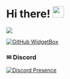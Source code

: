<h1> Hi there! <img src = "https://raw.githubusercontent.com/MartinHeinz/MartinHeinz/master/wave.gif" width = 30px> </h1>
<p align='center'>
</p>
  
<p>
  <img src="https://readme-typing-svg.herokuapp.com/?&font=IBM+Plex+Sans&color=abcdef&size=20&lines=Learning+Java" /></a>
</p>

[![GitHub WidgetBox](https://github-widgetbox.vercel.app/api/skills?languages=java&includeNames=true
)](https://github.com/Jurredr/github-widgetbox)

### ✉ Discord
[![Discord Presence](https://lanyard.cnrad.dev/api/1166436494446170123)](https://discord.com/users/1166436494446170123)
